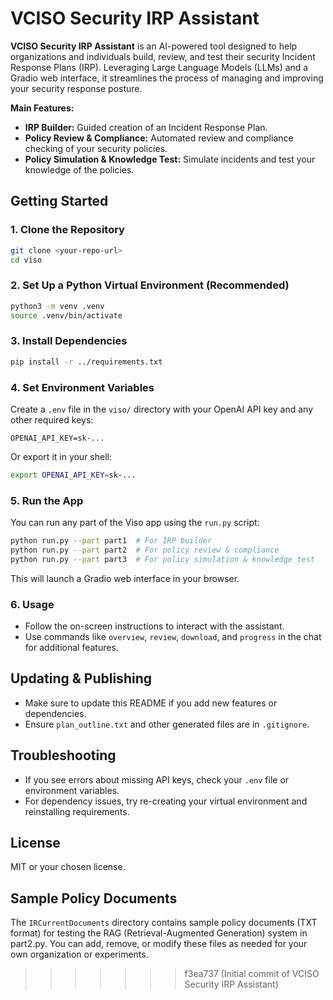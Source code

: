 # VCISO Security IRP Assistant

**VCISO Security IRP Assistant** is an AI-powered tool designed to help organizations and individuals build, review, and test their security Incident Response Plans (IRP). Leveraging Large Language Models (LLMs) and a Gradio web interface, it streamlines the process of managing and improving your security response posture.

**Main Features:**
- **IRP Builder:** Guided creation of an Incident Response Plan.
- **Policy Review & Compliance:** Automated review and compliance checking of your security policies.
- **Policy Simulation & Knowledge Test:** Simulate incidents and test your knowledge of the policies.

## Getting Started

### 1. Clone the Repository

```sh
git clone <your-repo-url>
cd viso
```

### 2. Set Up a Python Virtual Environment (Recommended)

```sh
python3 -m venv .venv
source .venv/bin/activate
```

### 3. Install Dependencies

```sh
pip install -r ../requirements.txt
```

### 4. Set Environment Variables

Create a `.env` file in the `viso/` directory with your OpenAI API key and any other required keys:

```
OPENAI_API_KEY=sk-...
```

Or export it in your shell:

```sh
export OPENAI_API_KEY=sk-...
```

### 5. Run the App

You can run any part of the Viso app using the `run.py` script:

```sh
python run.py --part part1  # For IRP builder
python run.py --part part2  # For policy review & compliance
python run.py --part part3  # For policy simulation & knowledge test
```

This will launch a Gradio web interface in your browser.

### 6. Usage
- Follow the on-screen instructions to interact with the assistant.
- Use commands like `overview`, `review`, `download`, and `progress` in the chat for additional features.

## Updating & Publishing
- Make sure to update this README if you add new features or dependencies.
- Ensure `plan_outline.txt` and other generated files are in `.gitignore`.

## Troubleshooting
- If you see errors about missing API keys, check your `.env` file or environment variables.
- For dependency issues, try re-creating your virtual environment and reinstalling requirements.

## License
MIT or your chosen license.

## Sample Policy Documents

The `IRCurrentDocuments` directory contains sample policy documents (TXT format) for testing the RAG (Retrieval-Augmented Generation) system in part2.py. You can add, remove, or modify these files as needed for your own organization or experiments. 
>>>>>>> f3ea737 (Initial commit of VCISO Security IRP Assistant)
